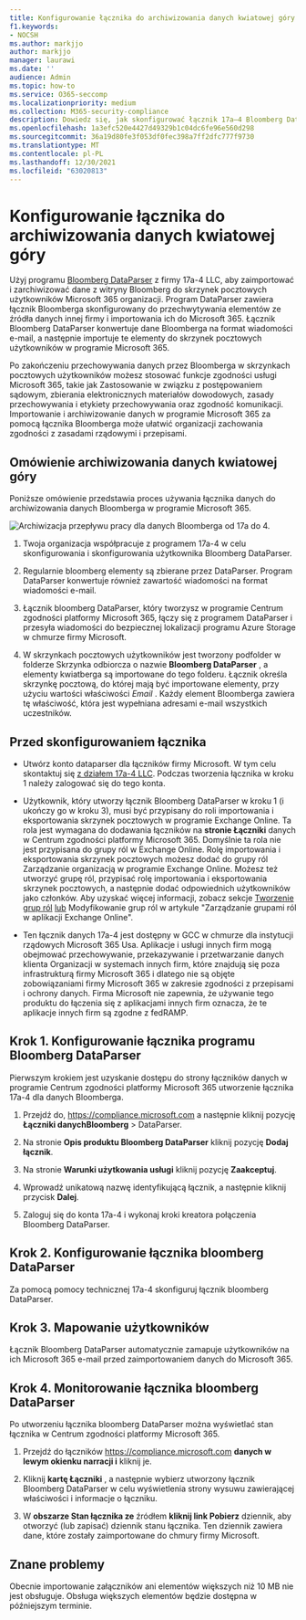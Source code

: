 ```yaml
---
title: Konfigurowanie łącznika do archiwizowania danych kwiatowej góry w programie Microsoft 365
f1.keywords:
- NOCSH
ms.author: markjjo
author: markjjo
manager: laurawi
ms.date: ''
audience: Admin
ms.topic: how-to
ms.service: O365-seccomp
ms.localizationpriority: medium
ms.collection: M365-security-compliance
description: Dowiedz się, jak skonfigurować łącznik 17a–4 Bloomberg DataParser i używać go do importowania i archiwizowania danych Bloomberga w Microsoft 365.
ms.openlocfilehash: 1a3efc520e4427d49329b1c04dc6fe96e560d298
ms.sourcegitcommit: 36a19d80fe3f053df0fec398a7ff2dfc777f9730
ms.translationtype: MT
ms.contentlocale: pl-PL
ms.lasthandoff: 12/30/2021
ms.locfileid: "63020813"
---
```

# <a name="set-up-a-connector-to-archive-bloomberg-data"></a>Konfigurowanie łącznika do archiwizowania danych kwiatowej góry

Użyj programu [Bloomberg DataParser](https://www.17a-4.com/Bloomberg-dataparser/) z firmy 17a-4 LLC, aby zaimportować i zarchiwizować dane z witryny Bloomberg do skrzynek pocztowych użytkowników Microsoft 365 organizacji. Program DataParser zawiera łącznik Bloomberga skonfigurowany do przechwytywania elementów ze źródła danych innej firmy i importowania ich do Microsoft 365. Łącznik Bloomberg DataParser konwertuje dane Bloomberga na format wiadomości e-mail, a następnie importuje te elementy do skrzynek pocztowych użytkowników w programie Microsoft 365.

Po zakończeniu przechowywania danych przez Bloomberga w skrzynkach pocztowych użytkowników możesz stosować funkcje zgodności usługi Microsoft 365, takie jak Zastosowanie w związku z postępowaniem sądowym, zbierania elektronicznych materiałów dowodowych, zasady przechowywania i etykiety przechowywania oraz zgodność komunikacji. Importowanie i archiwizowanie danych w programie Microsoft 365 za pomocą łącznika Bloomberga może ułatwić organizacji zachowania zgodności z zasadami rządowymi i przepisami.

## <a name="overview-of-archiving-bloomberg-data"></a>Omówienie archiwizowania danych kwiatowej góry

Poniższe omówienie przedstawia proces używania łącznika danych do archiwizowania danych Bloomberga w programie Microsoft 365.

![Archiwizacja przepływu pracy dla danych Bloomberga od 17a do 4.](../media/BloombergDataParserConnectorWorkflow.png)

1. Twoja organizacja współpracuje z programem 17a-4 w celu skonfigurowania i skonfigurowania użytkownika Bloomberg DataParser.

2. Regularnie bloomberg elementy są zbierane przez DataParser. Program DataParser konwertuje również zawartość wiadomości na format wiadomości e-mail.

3. Łącznik bloomberg DataParser, który tworzysz w programie Centrum zgodności platformy Microsoft 365, łączy się z programem DataParser i przesyła wiadomości do bezpiecznej lokalizacji programu Azure Storage w chmurze firmy Microsoft.

4. W skrzynkach pocztowych użytkowników jest tworzony podfolder w folderze Skrzynka odbiorcza o nazwie **Bloomberg DataParser** , a elementy kwiatberga są importowane do tego folderu. Łącznik określa skrzynkę pocztową, do której mają być importowane elementy, przy użyciu wartości właściwości *Email* . Każdy element Bloomberga zawiera tę właściwość, która jest wypełniana adresami e-mail wszystkich uczestników.

## <a name="before-you-set-up-a-connector"></a>Przed skonfigurowaniem łącznika

- Utwórz konto dataparser dla łączników firmy Microsoft. W tym celu skontaktuj się [z działem 17a-4 LLC](https://www.17a-4.com/contact/). Podczas tworzenia łącznika w kroku 1 należy zalogować się do tego konta.

- Użytkownik, który utworzy łącznik Bloomberg DataParser w kroku 1 (i ukończy go w kroku 3), musi być przypisany do roli importowania i eksportowania skrzynek pocztowych w programie Exchange Online. Ta rola jest wymagana do dodawania łączników na **stronie Łączniki** danych w Centrum zgodności platformy Microsoft 365. Domyślnie ta rola nie jest przypisana do grupy ról w Exchange Online. Rolę importowania i eksportowania skrzynek pocztowych możesz dodać do grupy ról Zarządzanie organizacją w programie Exchange Online. Możesz też utworzyć grupę ról, przypisać rolę importowania i eksportowania skrzynek pocztowych, a następnie dodać odpowiednich użytkowników jako członków. Aby uzyskać więcej informacji, zobacz sekcje [Tworzenie grup ról](/Exchange/permissions-exo/role-groups#create-role-groups) [lub](/Exchange/permissions-exo/role-groups#modify-role-groups) Modyfikowanie grup ról w artykule "Zarządzanie grupami ról w aplikacji Exchange Online".

- Ten łącznik danych 17a-4 jest dostępny w GCC w chmurze dla instytucji rządowych Microsoft 365 Usa. Aplikacje i usługi innych firm mogą obejmować przechowywanie, przekazywanie i przetwarzanie danych klienta Organizacji w systemach innych firm, które znajdują się poza infrastrukturą firmy Microsoft 365 i dlatego nie są objęte zobowiązaniami firmy Microsoft 365 w zakresie zgodności z przepisami i ochrony danych. Firma Microsoft nie zapewnia, że używanie tego produktu do łączenia się z aplikacjami innych firm oznacza, że te aplikacje innych firm są zgodne z fedRAMP.

## <a name="step-1-set-up-a-bloomberg-dataparser-connector"></a>Krok 1. Konfigurowanie łącznika programu Bloomberg DataParser

Pierwszym krokiem jest uzyskanie dostępu do strony łączników danych w programie Centrum zgodności platformy Microsoft 365 utworzenie łącznika 17a-4 dla danych Bloomberga.

1. Przejdź do, <https://compliance.microsoft.com> a następnie kliknij pozycję **Łączniki danychBloomberg** >  DataParser.

2. Na stronie **Opis produktu Bloomberg DataParser** kliknij pozycję **Dodaj łącznik**.

3. Na stronie **Warunki użytkowania usługi** kliknij pozycję **Zaakceptuj**.

4. Wprowadź unikatową nazwę identyfikującą łącznik, a następnie kliknij przycisk **Dalej**.

5. Zaloguj się do konta 17a-4 i wykonaj kroki kreatora połączenia Bloomberg DataParser.

## <a name="step-2-configure-the-bloomberg-dataparser-connector"></a>Krok 2. Konfigurowanie łącznika bloomberg DataParser

Za pomocą pomocy technicznej 17a-4 skonfiguruj łącznik bloomberg DataParser.

## <a name="step-3-map-users"></a>Krok 3. Mapowanie użytkowników

Łącznik Bloomberg DataParser automatycznie zamapuje użytkowników na ich Microsoft 365 e-mail przed zaimportowaniem danych do Microsoft 365.

## <a name="step-4-monitor-the-bloomberg-dataparser-connector"></a>Krok 4. Monitorowanie łącznika bloomberg DataParser

Po utworzeniu łącznika bloomberg DataParser można wyświetlać stan łącznika w Centrum zgodności platformy Microsoft 365.

1. Przejdź do łączników <https://compliance.microsoft.com> **danych w lewym okienku narracji i** kliknij je.

2. Kliknij **kartę Łączniki** , a następnie wybierz utworzony łącznik Bloomberg DataParser w celu wyświetlenia strony wysuwu zawierającej właściwości i informacje o łączniku.

3. W **obszarze Stan łącznika ze** źródłem **kliknij link Pobierz** dziennik, aby otworzyć (lub zapisać) dziennik stanu łącznika. Ten dziennik zawiera dane, które zostały zaimportowane do chmury firmy Microsoft.

## <a name="known-issues"></a>Znane problemy

Obecnie importowanie załączników ani elementów większych niż 10 MB nie jest obsługuje. Obsługa większych elementów będzie dostępna w późniejszym terminie.

